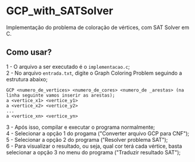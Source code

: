 # GCP_with_SATSolver
Implementação do problema de coloração de vértices, com SAT Solver em C.

## Como usar? 
1 - O arquivo a ser executado é o `implementacao.c`;  
2 - No arquivo `entrada.txt`, digite o Graph Coloring Problem seguindo a estrutura abaixo;  
  
    GCP <numero_de_vertices> <numero_de_cores> <numero_de _arestas> (na linha seguinte vamos inserir as arestas);    
    a <vertice_x1> <vertice_y1>  
    a <vertice_x2> <vertice_y2>  
    ...  
    a <vertice_xn> <vertice_yn>  
  
3 - Após isso, compilar e executar o programa normalmente;  
4 - Selecionar a opção 1 do progama ("Converter arquivo GCP para CNF");  
5 - Selecionar a opção 2 do programa ("Resolver problema SAT");  
6 - Para visualizar o resultado, ou seja, qual cor terá cada vértice, basta selecionar a opção 3 no menu do programa ("Traduzir resultado SAT");
    

